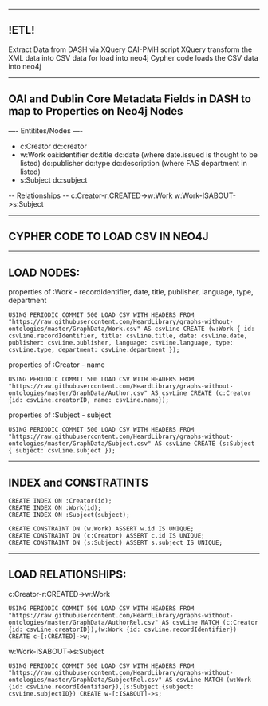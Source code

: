 
-----
!ETL!
-----
Extract Data from DASH via XQuery OAI-PMH script
XQuery transform the XML data into CSV data for load into neo4j
Cypher code loads the CSV data into neo4j

-------------------------------------------
OAI and Dublin Core Metadata Fields in DASH 
to map to Properties on Neo4j Nodes
-------------------------------------------

—- Entitites/Nodes —-
* c:Creator
	dc:creator
* w:Work
	oai:identifier
	dc:title
	dc:date (where date.issued is thought to be listed)
	dc:publisher
	dc:type
	dc:description (where FAS department in listed)
* s:Subject
	dc:subject
	
-- Relationships --
c:Creator-r:CREATED->w:Work
w:Work-ISABOUT->s:Subject


-------------------------------------------
CYPHER CODE TO LOAD CSV IN NEO4J
--------------------------------------------

-------------------------
LOAD NODES:
-------------------------
properties of :Work -  recordIdentifier, date, title, publisher, language, type, department
 
	USING PERIODIC COMMIT 500 LOAD CSV WITH HEADERS FROM "https://raw.githubusercontent.com/HeardLibrary/graphs-without-ontologies/master/GraphData/Work.csv" AS csvLine CREATE (w:Work { id: csvLine.recordIdentifier, title: csvLine.title, date: csvLine.date, publisher: csvLine.publisher, language: csvLine.language, type: csvLine.type, department: csvLine.department });
 
 properties of :Creator - name
 
	USING PERIODIC COMMIT 500 LOAD CSV WITH HEADERS FROM "https://raw.githubusercontent.com/HeardLibrary/graphs-without-ontologies/master/GraphData/Author.csv" AS csvLine CREATE (c:Creator {id: csvLine.creatorID, name: csvLine.name});
 
 properties of :Subject - subject
 
	USING PERIODIC COMMIT 500 LOAD CSV WITH HEADERS FROM "https://raw.githubusercontent.com/HeardLibrary/graphs-without-ontologies/master/GraphData/Subject.csv" AS csvLine CREATE (s:Subject { subject: csvLine.subject });
 
------------------------- 
INDEX and CONSTRATINTS
-------------------------
	CREATE INDEX ON :Creator(id);
	CREATE INDEX ON :Work(id);
	CREATE INDEX ON :Subject(subject);

	CREATE CONSTRAINT ON (w.Work) ASSERT w.id IS UNIQUE;
	CREATE CONSTRAINT ON (c:Creator) ASSERT c.id IS UNIQUE;
	CREATE CONSTRAINT ON (s:Subject) ASSERT s.subject IS UNIQUE;

-------------------------
LOAD RELATIONSHIPS:
-------------------------
c:Creator-r:CREATED->w:Work
 
	USING PERIODIC COMMIT 500 LOAD CSV WITH HEADERS FROM "https://raw.githubusercontent.com/HeardLibrary/graphs-without-ontologies/master/GraphData/AuthorRel.csv" AS csvLine MATCH (c:Creator {id: csvLine.creatorID}),(w:Work {id: csvLine.recordIdentifier}) CREATE c-[:CREATED]->w;

w:Work-ISABOUT->s:Subject	

	USING PERIODIC COMMIT 500 LOAD CSV WITH HEADERS FROM "https://raw.githubusercontent.com/HeardLibrary/graphs-without-ontologies/master/GraphData/SubjectRel.csv" AS csvLine MATCH (w:Work {id: csvLine.recordIdentifier}),(s:Subject {subject: csvLine.subjectID}) CREATE w-[:ISABOUT]->s;



